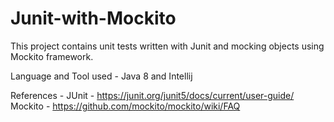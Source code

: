 # Junit-with-Mockito
This project contains unit tests written with Junit and mocking objects using Mockito framework.

Language and Tool used - 
Java 8  and Intellij

References -
JUnit - https://junit.org/junit5/docs/current/user-guide/
Mockito - https://github.com/mockito/mockito/wiki/FAQ

